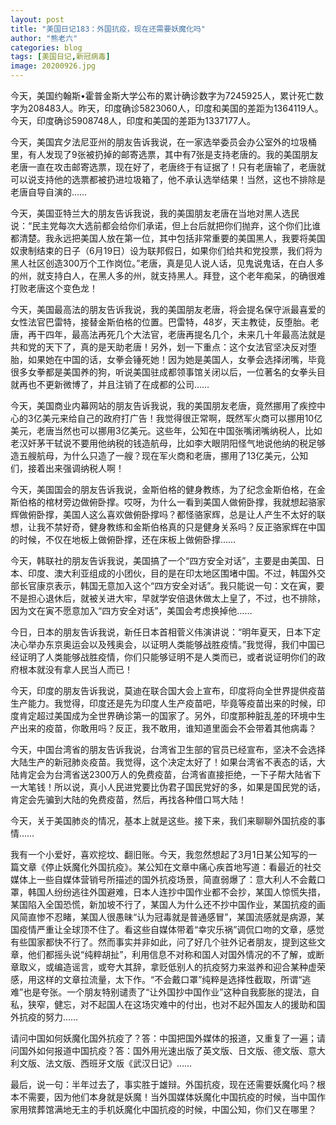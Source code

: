 ```yaml
---
layout: post
title: "美国日记183：外国抗疫，现在还需要妖魔化吗"
author: "熊老六"
categories: blog
tags: [美国日记,新冠病毒]
image: 20200926.jpg
---
```

​​​​今天，美国约翰斯•霍普金斯大学公布的累计确诊数字为7245925人，累计死亡数字为208483人。昨天，印度确诊5823060人，印度和美国的差距为1364119人。今天，印度确诊5908748人，印度和美国的差距为1337177人。

今天，美国宾夕法尼亚州的朋友告诉我说，在一家选举委员会办公室外的垃圾桶里，有人发现了9张被扔掉的邮寄选票，其中有7张是支持老唐的。我的美国朋友老唐一直在攻击邮寄选票，现在好了，老唐终于有证据了！只有老唐输了，老唐就可以说支持他的选票都被扔进垃圾箱了，他不承认选举结果！当然，这也不排除是老唐自导自演的……

今天，美国亚特兰大的朋友告诉我说，我的美国朋友老唐在当地对黑人选民说：“民主党每次大选前都会给你们承诺，但上台后就把你们抛弃，这个你们比谁都清楚。我永远把美国人放在第一位，其中包括非常重要的美国黑人，我要将美国奴隶制结束的日子（6月19日）设为联邦假日，如果你们给共和党投票，我们将为黑人社区创造300万个工作岗位。”老唐，真是见人说人话，见鬼说鬼话，在白人多的州，就支持白人，在黑人多的州，就支持黑人。拜登，这个老年痴呆，的确很难打败老唐这个变色龙！

今天，美国最高法的朋友告诉我说，我的美国朋友老唐，将会提名保守派最喜爱的女性法官巴雷特，接替金斯伯格的位置。巴雷特，48岁，天主教徒，反堕胎。老唐，再干四年，最高法再死几个大法官，老唐再提名几个，未来几十年最高法就是共和党的天下了，真的是天助老唐！另外，划一下重点：这个女法官坚决反对堕胎，如果她在中国的话，女拳会锤死她！因为她是美国人，女拳会选择闭嘴，毕竟很多女拳都是美国养的狗，听说美国驻成都领事馆关闭以后，一位著名的女拳头目就再也不更新微博了，并且注销了在成都的公司……

今天，美国商业内幕网站的朋友告诉我说，我的美国朋友老唐，竟然挪用了疾控中心的3亿美元来给自己的政府打广告！我觉得很正常啊，既然军火商可以挪用10亿美元，老唐当然也可以挪用3亿美元。这些年，公知在中国张嘴闭嘴纳税人，比如老汉奸茅干轼说不要用他纳税的钱造航母，比如李大眼阴阳怪气地说他纳的税足够造五艘航母，为什么只造了一艘？现在军火商和老唐，挪用了13亿美元，公知们，接着出来强调纳税人啊！

今天，美国国会的朋友告诉我说，金斯伯格的健身教练，为了纪念金斯伯格，在金斯伯格的棺材旁边做俯卧撑。哎呀，为什么一看到美国人做俯卧撑，我就想起骆家辉做俯卧撑，美国人这么喜欢做俯卧撑吗？都怪骆家辉，总是让人产生不太好的联想，让我不禁好奇，健身教练和金斯伯格真的只是健身关系吗？反正骆家辉在中国的时候，不仅在地板上做俯卧撑，还在床板上做俯卧撑……

今天，韩联社的朋友告诉我说，美国搞了一个“四方安全对话”，主要是由美国、日本、印度、澳大利亚组成的小团伙，目的是在印太地区围堵中国。不过，韩国外交部长官康京表示，韩国无意加入这个“四方安全对话”。我只能说一句：文在寅，要不是担心退休后，就被关进大牢，早就学安倍退休做太上皇了，不过，也不排除，因为文在寅不愿意加入“四方安全对话”，美国会考虑换掉他……

今日，日本的朋友告诉我说，新任日本首相菅义伟演讲说：“明年夏天，日本下定决心举办东京奥运会以及残奥会，以证明人类能够战胜疫情。”我觉得，我们中国已经证明了人类能够战胜疫情，你们只能够证明不是人类而已，或者说证明你们的政府根本就没有拿人民当人而已！

今天，印度的朋友告诉我说，莫迪在联合国大会上宣布，印度将向全世界提供疫苗生产能力。我觉得，印度还是先为印度人生产疫苗吧，毕竟等疫苗出来的时候，印度肯定超过美国成为全世界确诊第一的国家了。另外，印度那种脏乱差的环境中生产出来的疫苗，你敢用吗？反正，我不敢用，谁知道里面会不会带着其他病毒？

今天，中国台湾省的朋友告诉我说，台湾省卫生部的官员已经宣布，坚决不会选择大陆生产的新冠肺炎疫苗。我觉得，这个决定太好了！如果台湾省不表态的话，大陆肯定会为台湾省送2300万人的免费疫苗，台湾省直接拒绝，一下子帮大陆省下一大笔钱！所以说，真小人民进党要比伪君子国民党好的多，如果是国民党的话，肯定会先骗到大陆的免费疫苗，然后，再找各种借口骂大陆！

今天，关于美国肺炎的情况，基本上就是这些。接下来，我们来聊聊外国抗疫的事情……

我有一个小爱好，喜欢挖坟、翻旧账。今天，我忽然想起了3月1日某公知写的一篇文章《停止妖魔化外国抗疫》。某公知在文章中痛心疾首地写道：看最近的社交媒体上一些自媒体营销号所描述的国外抗疫场景，简直弱爆了：意大利人不会戴口罩，韩国人纷纷逃往外国避难，日本人连抄中国作业都不会抄，某国人惊慌失措，某国陷入全国恐慌，新加坡不行了，某国人为什么还不抄中国作业，某国抗疫的画风简直惨不忍睹，某国人很愚昧“认为冠毒就是普通感冒”，某国流感就是病源，某国疫情严重让全球顶不住了。看这些自媒体带着“幸灾乐祸”调侃口吻的文章，感觉有些国家都快不行了。然而事实并非如此，问了好几个驻外记者朋友，提到这些文章，他们都摇头说“纯粹胡扯”，利用信息不对称和国人对国外情况的不了解，或断章取义，或编造谣言，或夸大其辞，拿贬低别人的抗疫努力来滋养和迎合某种虚荣感，用这样的文章拉流量，太下作。“不会戴口罩”纯粹是选择性截取，所谓“逃难”也是夸张。一个朋友特别谴责了“让外国抄中国作业”这种自我膨胀的提法，自私，狭窄，健忘，对不起国人在这场灾难中的付出，也对不起外国友人的援助和国外抗疫的努力……

请问中国如何妖魔化国外抗疫了？答：中国把国外媒体的报道，又重复了一遍；请问国外如何报道中国抗疫？答：国外用光速出版了英文版、日文版、德文版、意大利文版、法文版、西班牙文版《武汉日记》……

最后，说一句：半年过去了，事实胜于雄辩。外国抗疫，现在还需要妖魔化吗？根本不需要，因为他们本身就是妖魔！当外国媒体妖魔化中国抗疫的时候，当中国作家用殡葬馆满地无主的手机妖魔化中国抗疫的时候，中国公知，你们又在哪里？​​​​